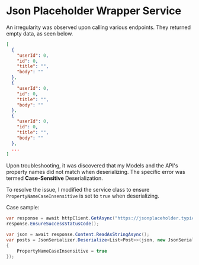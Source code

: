 # Json Placeholder Wrapper Service 
An irregularity was observed upon calling various endpoints. They returned empty data, as seen below.
```JSON
[
  {
    "userId": 0,
    "id": 0,
    "title": "",
    "body": ""
  },
  {
    "userId": 0,
    "id": 0,
    "title": "",
    "body": ""
  },
  {
    "userId": 0,
    "id": 0,
    "title": "",
    "body": ""
  },
  ...
]
```

Upon troubleshooting, it was discovered that my Models and the API's property names did not match when deserializing. The specific error was termed **Case-Sensitive** Deserialization.  

To resolve the issue, I modified the service class to ensure `PropertyNameCaseInsensitive` is set to `true` when deserializing.  

Case sample:
```C#
var response = await httpClient.GetAsync("https://jsonplaceholder.typicode.com/posts");
response.EnsureSuccessStatusCode();

var json = await response.Content.ReadAsStringAsync();
var posts = JsonSerializer.Deserialize<List<Post>>(json, new JsonSerializerOptions
{
    PropertyNameCaseInsensitive = true
});
```